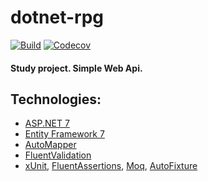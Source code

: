 # dotnet-rpg

[![Build](https://github.com/Spooffit/dotnet-rpg/actions/workflows/dotnet.yml/badge.svg)](https://github.com/Spooffit/dotnet-rpg/actions/workflows/dotnet)
[![Codecov](https://codecov.io/gh/Spooffit/dotnet-rpg/branch/main/graph/badge.svg?token=ARYTHG802I)](https://codecov.io/gh/Spooffit/dotnet-rpg)

#### Study project. Simple Web Api.

## Technologies:

* [ASP.NET 7](https://learn.microsoft.com/en-us/aspnet/core/introduction-to-aspnet-core?view=aspnetcore-7.0)
* [Entity Framework 7](https://github.com/dotnet/efcore)
* [AutoMapper](https://github.com/AutoMapper/AutoMapper)
* [FluentValidation](https://github.com/FluentValidation/FluentValidation)
* [xUnit](https://github.com/xunit/xunit), [FluentAssertions](https://github.com/fluentassertions/fluentassertions), [Moq](https://github.com/moq/moq), [AutoFixture](https://github.com/AutoFixture/AutoFixture/)
